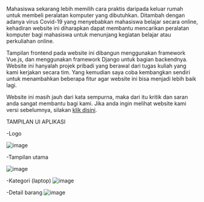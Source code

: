 Mahasiswa sekarang lebih memilih cara praktis daripada keluar rumah untuk membeli peralatan komputer yang dibutuhkan. Ditambah dengan adanya virus Covid-19 yang menyebabkan mahasiswa belajar secara online, kehadiran website ini diharapkan dapat membantu mencarikan peralatan komputer bagi mahasiswa untuk menunjang kegiatan belajar atau perkuliahan online.

Tampilan frontend pada website ini dibangun menggunakan framework Vue.js, dan menggunakan framework Django untuk bagian
backendnya. Website ini hanyalah projek pribadi yang berawal dari tugas kuliah yang kami kerjakan secara tim. Yang kemudian
saya coba kembangkan sendiri untuk menambahkan beberapa fitur agar website ini bisa menjadi lebih baik lagi.

Website ini masih jauh dari kata sempurna, maka dari itu kritik dan saran anda sangat membantu bagi kami.
Jika anda ingin melihat website kami versi sebelumnya, silakan [klik disini](https://murqdan.github.io/amicomp/).

TAMPILAN UI APLIKASI

-Logo

![image](https://github.com/murqdan/amikomers-vue/assets/66340211/11b9a7cd-0929-49ca-a6c7-c65b7395aab7)






-Tampilan utama

![image](https://github.com/murqdan/amikomers-vue/assets/66340211/8888f541-2c5c-464b-b60d-afe5aa817972)






-Kategori (laptop)
![image](https://github.com/murqdan/amikomers-vue/assets/66340211/b198063f-b8e6-4f86-a305-b32fa151cb73)





-Detail barang
![image](https://github.com/murqdan/amikomers-vue/assets/66340211/7cc8998c-ba93-4a11-9f37-0d2c9d831336)
